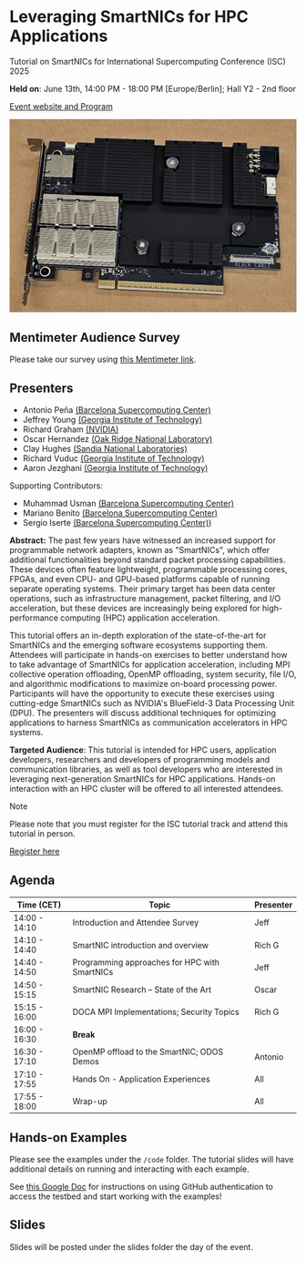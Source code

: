 # Leveraging SmartNICs for HPC Applications

Tutorial on SmartNICs for International Supercomputing Conference (ISC) 2025

**Held on**: June 13th, 14:00 PM - 18:00 PM [Europe/Berlin]; Hall Y2 - 2nd floor

[Event website and Program](https://isc-hpc.com/program/schedule/)

![BlueField 3 SmartNIC](https://github.com/gt-crnch-rg/smartnic-tutorial-isc25/blob/2b33a3f47e94bf85083d54571c9a110bd97f93bc/fig/smartnic_bf3.jpg)

## Mentimeter Audience Survey

Please take our survey using [this Mentimeter link]().

## Presenters

* Antonio Peña [(Barcelona Supercomputing Center)](https://www.bsc.es/pena-antonio)
* Jeffrey Young [(Georgia Institute of Technology)](https://jyoung3131.github.io/)
* Richard Graham [(NVIDIA)](https://www.nvidia.com/)
* Oscar Hernandez [(Oak Ridge National Laboratory)](https://www.ornl.gov/)
* Clay Hughes [(Sandia National Laboratories)](https://isc.app.swapcard.com/widget/event/isc-high-performance-2025/person/RXZlbnRQZW9wbGVfMzc5MzA0MTI=)
* Richard Vuduc [(Georgia Institute of Technology)](https://vuduc.org/v2/)
* Aaron Jezghani [(Georgia Institute of Technology)](https://research.gatech.edu/people/aaron-jezghani)


Supporting Contributors:

* Muhammad Usman [(Barcelona Supercomputing Center)](https://www.bsc.es/usman-muhammad)
* Mariano Benito [(Barcelona Supercomputing Center)](https://www.bsc.es)
* Sergio Iserte [(Barcelona Supercomputing Center)](https://www.bsc.es/iserte-agut-sergio)) 

**Abstract:** The past few years have witnessed an increased support for programmable network adapters, known as "SmartNICs", which offer additional functionalities beyond standard packet processing capabilities. These devices often feature lightweight, programmable processing cores, FPGAs, and even CPU- and GPU-based platforms capable of running separate operating systems. Their primary target has been data center operations, such as infrastructure management, packet filtering, and I/O acceleration, but these devices are increasingly being explored for high-performance computing (HPC) application acceleration.

This tutorial offers an in-depth exploration of the state-of-the-art for SmartNICs and the emerging software ecosystems supporting them. Attendees will participate in hands-on exercises to better understand how to take advantage of SmartNICs for application acceleration, including MPI collective operation offloading, OpenMP offloading, system security, file I/O, and algorithmic modifications to maximize on-board processing power. Participants will have the opportunity to execute these exercises using cutting-edge SmartNICs such as NVIDIA's BlueField-3 Data Processing Unit (DPU). The presenters will discuss additional techniques for optimizing applications to harness SmartNICs as communication accelerators in HPC systems.


**Targeted Audience**: This tutorial is intended for HPC users, application developers, researchers and developers of programming models and communication libraries, as well as tool developers who are interested in leveraging next-generation SmartNICs for HPC applications. Hands-on interaction with an HPC cluster will be offered to all interested attendees.


>[!NOTE] 
> Please note that you must register for the ISC tutorial track and attend this tutorial in person.

[Register here](https://eu.avolio.swapcard.com/ISC/2025/registrations/Start)

## Agenda

| **Time (CET)** | **Topic**                                     | **Presenter** |
| -------------- | --------------------------------------------- | ------------- |
| 14:00 - 14:10  | Introduction and Attendee Survey              | Jeff          |
| 14:10 - 14:40  | SmartNIC introduction and overview            | Rich G        |
| 14:40 - 14:50  | Programming approaches for HPC with SmartNICs | Jeff          |
| 14:50 - 15:15  | SmartNIC Research – State of the Art          | Oscar         |
| 15:15 - 16:00  | DOCA MPI Implementations; Security Topics     | Rich G        |
| 16:00 - 16:30  | **Break**                                     |               |
| 16:30 - 17:10  | OpenMP offload to the SmartNIC; ODOS Demos    | Antonio       |
| 17:10 - 17:55  | Hands On - Application Experiences            | All           |
| 17:55 - 18:00  | Wrap-up                                       | All           |

## Hands-on Examples

Please see the examples under the `/code` folder. The tutorial slides will have additional details on running and interacting with each example.

See [this Google Doc](https://docs.google.com/document/d/1SHleSgEKzycFDrLUNEYAbvQJKfNafu85n4f1gSbAgII/edit?usp=sharing) for instructions on using GitHub authentication to access the testbed and start working with the examples!

## Slides

Slides will be posted under the slides folder the day of the event. 